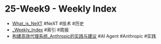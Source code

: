 # 25-Week9 - Weekly Index

- [What_is_NeXT](What_is_NeXT.md) #NeXT #技术 #历史
- [_Weekly_Index](_Weekly_Index.md) #索引 #周报
- [构建高效代理系统_Anthropic的实践与建议](构建高效代理系统_Anthropic的实践与建议.md) #AI Agent #Anthropic #实践